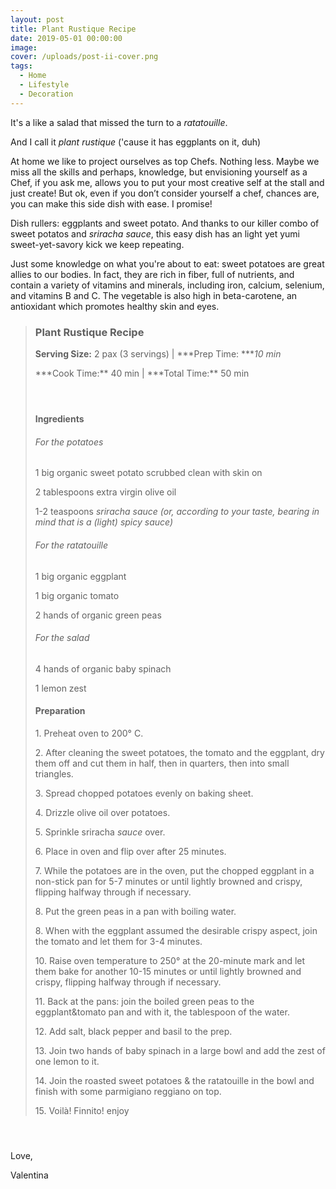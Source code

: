 ```yaml
---
layout: post
title: Plant Rustique Recipe
date: 2019-05-01 00:00:00
image:
cover: /uploads/post-ii-cover.png
tags:
  - Home
  - Lifestyle
  - Decoration
---
```


It's a like a salad that missed the turn to a&nbsp;*ratatouille*.

And I call it *plant rustique* ('cause it has eggplants on it, duh)

At home we like to project ourselves as top Chefs. Nothing less. Maybe we miss all the skills and perhaps, knowledge, but envisioning yourself as a Chef, if you ask me, allows you to put your most creative self at the stall and just create\! But ok, even if you don’t consider yourself a chef, chances are, you can make this side dish with ease. I promise\!

Dish rullers: eggplants and sweet potato. And thanks to our killer combo of sweet potatos and *sriracha sauce*, this easy dish has an light yet yumi sweet-yet-savory kick we keep repeating.

Just some knowledge on what you're about to eat: sweet potatoes are great allies to our bodies. In fact, they are rich in fiber, full of nutrients, and contain a variety of vitamins and minerals, including iron, calcium, selenium, and vitamins B and C. The vegetable is also high in beta-carotene, an antioxidant which promotes healthy skin and eyes.&nbsp;

> ### **Plant Rustique Recipe**
>
> **Serving Size:** 2 pax (3 servings) \|&nbsp;***Prep Time:&nbsp;****10 min*
>
>
> ***Cook Time:\*\* 40 min \|&nbsp;***Total Time:\*\* 50 min
>
>
> #### &nbsp;
>
> #### Ingredients
>
> ###### For the potatoes
>
> 1 big organic sweet potato scrubbed clean with skin on
>
>
> 2 tablespoons extra virgin olive oil
>
>
> 1-2 teaspoons&nbsp;*sriracha sauce (or, according to your taste, bearing in mind that is a (light) spicy sauce)*
>
>
> ###### For the ratatouille
>
> 1 big organic eggplant
>
>
> 1 big organic tomato
>
>
> 2 hands of organic green peas
>
>
> ###### For the salad
>
> 4 hands of organic baby spinach
>
>
> 1 lemon zest
>
>
> #### Preparation
>
> 1\. Preheat oven to 200&deg; C.
>
>
> 2\. After cleaning the sweet potatoes, the tomato and the eggplant, dry them off and cut them in half, then in quarters, then into small triangles.
>
>
> 3\. Spread chopped potatoes evenly on baking sheet.
>
>
> 4\. Drizzle olive oil over potatoes.
>
>
> 5\. Sprinkle sriracha *sauce* over.
>
>
> 6\. Place in oven and flip over after 25 minutes.
>
>
> 7\. While the potatoes are in the oven, put the chopped eggplant in a non-stick pan for 5-7 minutes or until lightly browned and crispy, flipping halfway through if necessary.
>
>
> 8\. Put the green peas in a pan with boiling water.
>
>
> 8\. When with the eggplant assumed the desirable crispy aspect, join the tomato and let them for 3-4 minutes.
>
>
> 10\. Raise oven temperature to 250&deg; at the 20-minute mark and let them bake for another 10-15 minutes or until lightly browned and crispy, flipping halfway through if necessary.
>
>
> 11\. Back at the pans: join the boiled green peas to the eggplant&tomato pan and with it, the tablespoon of the water.
>
>
> 12\. Add salt, black pepper and basil to the prep.
>
>
> 13\. Join two hands of baby spinach in a large bowl and add the zest of one lemon to it.
>
>
> 14\. Join the roasted sweet potatoes & the ratatouille in the bowl and finish with some parmigiano reggiano on top.
>
>
> 15\. Voil&agrave;\! Finnito\! enjoy

#### &nbsp;

Love,

Valentina